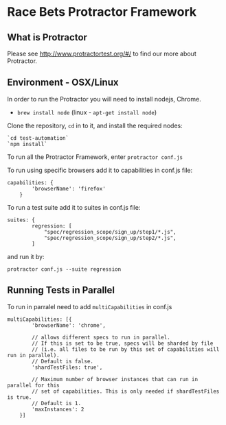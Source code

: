 # Race Bets Protractor Framework

## What is Protractor

Please see http://www.protractortest.org/#/ to find our more about Protractor.

## Environment  - OSX/Linux

In order to run the Protractor you will need to install nodejs, Chrome.

* `brew install node` (linux - `apt-get install node`)

Clone the repository, `cd` in to it, and install the required nodes:

    `cd test-automation`
    `npm install`

To run all the Protractor Framework, enter `protractor conf.js`

To run using specific browsers add it to capabilities in conf.js file:

```
capabilities: {
        'browserName': 'firefox'
    }
```

To run a test suite add it to suites in conf.js file:

```
suites: {
        regression: [
            "spec/regression_scope/sign_up/step1/*.js",
            "spec/regression_scope/sign_up/step2/*.js",
        ]
```

and run it by:

`protractor conf.js --suite regression
`

## Running Tests in Parallel

To run in parralel need to add `multiCapabilities` in conf.js

```
multiCapabilities: [{
        'browserName': 'chrome',

        // allows different specs to run in parallel.
        // If this is set to be true, specs will be sharded by file
        // (i.e. all files to be run by this set of capabilities will run in parallel).
        // Default is false.
        'shardTestFiles: true',

        // Maximum number of browser instances that can run in parallel for this
        // set of capabilities. This is only needed if shardTestFiles is true.
        // Default is 1.
        'maxInstances': 2
    }]
```

